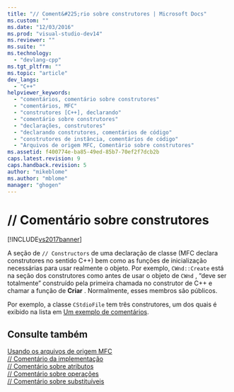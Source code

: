 ```yaml
---
title: "// Coment&#225;rio sobre construtores | Microsoft Docs"
ms.custom: ""
ms.date: "12/03/2016"
ms.prod: "visual-studio-dev14"
ms.reviewer: ""
ms.suite: ""
ms.technology: 
  - "devlang-cpp"
ms.tgt_pltfrm: ""
ms.topic: "article"
dev_langs: 
  - "C++"
helpviewer_keywords: 
  - "comentários, comentário sobre construtores"
  - "comentários, MFC"
  - "construtores [C++], declarando"
  - "comentário sobre construtores"
  - "declarações, construtores"
  - "declarando construtores, comentários de código"
  - "construtores de instância, comentários de código"
  - "Arquivos de origem MFC, Comentário sobre construtores"
ms.assetid: f400774e-ba85-49ed-85b7-70ef2f7dcb2b
caps.latest.revision: 9
caps.handback.revision: 5
author: "mikeblome"
ms.author: "mblome"
manager: "ghogen"
---
```

# // Coment&#225;rio sobre construtores
[!INCLUDE[vs2017banner](../assembler/inline/includes/vs2017banner.md)]

A seção de `// Constructors` de uma declaração de classe \(MFC declara construtores no sentido C\+\+\) bem como as funções de inicialização necessárias para usar realmente o objeto.  Por exemplo, `CWnd::Create` está na seção dos construtores como antes de usar o objeto de `CWnd` , “deve ser totalmente” construído pela primeira chamada no construtor de C\+\+ e chamar a função de **Criar** .  Normalmente, esses membros são públicos.  
  
 Por exemplo, a classe `CStdioFile` tem três construtores, um dos quais é exibido na lista em [Um exemplo de comentários](../mfc/an-example-of-the-comments.md).  
  
## Consulte também  
 [Usando os arquivos de origem MFC](../Topic/Using%20the%20MFC%20Source%20Files.md)   
 [\/\/ Comentário da implementação](../mfc/decrement-implementation-comment.md)   
 [\/\/ Comentário sobre atributos](../Topic/--%20Attributes%20Comment.md)   
 [\/\/ Comentário sobre operações](../mfc/decrement-operations-comment.md)   
 [\/\/ Comentário sobre substituíveis](../mfc/decrement-overridables-comment.md)